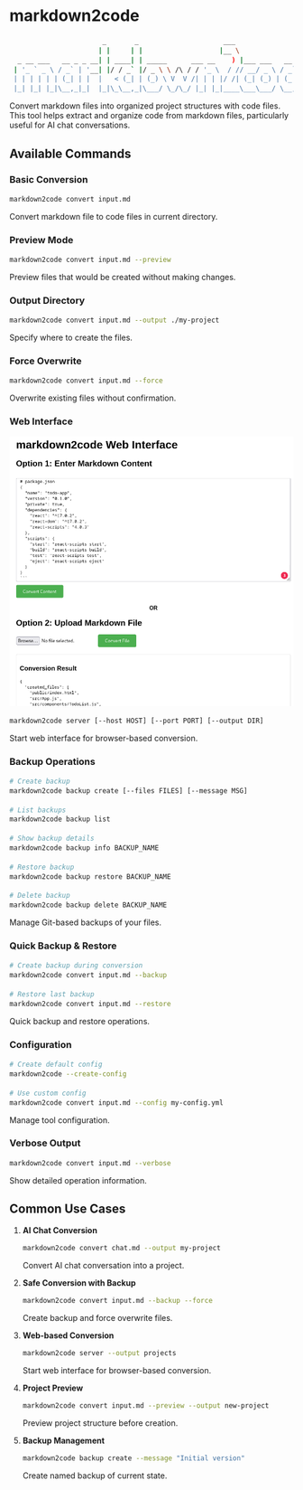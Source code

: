 # markdown2code
```bash
                       _       _                     ___               _      
                      | |     | |                   |__ \             | |     
  _ __ ___   __ _ _ __| | ____| | _____      ___ __    ) |___ ___   __| | ___ 
 | '_ ` _ \ / _` | '__| |/ / _` |/ _ \ \ /\ / / '_ \  / // __/ _ \ / _` |/ _ \
 | | | | | | (_| | |  |   < (_| | (_) \ V  V /| | | |/ /| (_| (_) | (_| |  __/
 |_| |_| |_|\__,_|_|  |_|\_\__,_|\___/ \_/\_/ |_| |_|____\___\___/ \__,_|\___|
```    


Convert markdown files into organized project structures with code files. This tool helps extract and organize code from markdown files, particularly useful for AI chat conversations.

## Available Commands

### Basic Conversion
```bash
markdown2code convert input.md
```
Convert markdown file to code files in current directory.

### Preview Mode
```bash
markdown2code convert input.md --preview
```
Preview files that would be created without making changes.

### Output Directory
```bash
markdown2code convert input.md --output ./my-project
```
Specify where to create the files.

### Force Overwrite
```bash
markdown2code convert input.md --force
```
Overwrite existing files without confirmation.

### Web Interface
![webapp.png](webapp.png)
```bash
markdown2code server [--host HOST] [--port PORT] [--output DIR]
```
Start web interface for browser-based conversion.

### Backup Operations
```bash
# Create backup
markdown2code backup create [--files FILES] [--message MSG]

# List backups
markdown2code backup list

# Show backup details
markdown2code backup info BACKUP_NAME

# Restore backup
markdown2code backup restore BACKUP_NAME

# Delete backup
markdown2code backup delete BACKUP_NAME
```
Manage Git-based backups of your files.

### Quick Backup & Restore
```bash
# Create backup during conversion
markdown2code convert input.md --backup

# Restore last backup
markdown2code convert input.md --restore
```
Quick backup and restore operations.

### Configuration
```bash
# Create default config
markdown2code --create-config

# Use custom config
markdown2code convert input.md --config my-config.yml
```
Manage tool configuration.

### Verbose Output
```bash
markdown2code convert input.md --verbose
```
Show detailed operation information.

## Common Use Cases

1. **AI Chat Conversion**
   ```bash
   markdown2code convert chat.md --output my-project
   ```
   Convert AI chat conversation into a project.

2. **Safe Conversion with Backup**
   ```bash
   markdown2code convert input.md --backup --force
   ```
   Create backup and force overwrite files.

3. **Web-based Conversion**
   ```bash
   markdown2code server --output projects
   ```
   Start web interface for browser-based conversion.

4. **Project Preview**
   ```bash
   markdown2code convert input.md --preview --output new-project
   ```
   Preview project structure before creation.

5. **Backup Management**
   ```bash
   markdown2code backup create --message "Initial version"
   ```
   Create named backup of current state.
